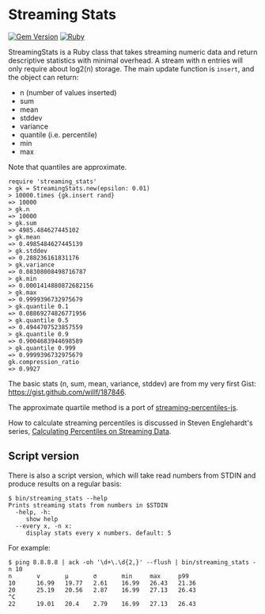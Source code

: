 # Streaming Stats

[![Gem Version](https://badge.fury.io/rb/streaming_stats.svg)](https://badge.fury.io/rb/streaming_stats) [![Ruby](https://github.com/willf/streaming_stats_ruby/actions/workflows/ruby.yml/badge.svg)](https://github.com/willf/streaming_stats_ruby/actions/workflows/ruby.yml)

StreamingStats is a Ruby class that takes streaming numeric data
and return descriptive statistics with minimal overhead.
A stream with n entries will only require about log2(n) storage.
The main update function is `insert`, and the object can
return:

- n (number of values inserted)
- sum
- mean
- stddev
- variance
- quantile (i.e. percentile)
- min
- max

Note that quantiles are approximate.

```irb
require 'streaming_stats'
> gk = StreamingStats.new(epsilon: 0.01)
> 10000.times {gk.insert rand}
=> 10000
> gk.n
=> 10000
> gk.sum
=> 4985.484627445102
> gk.mean
=> 0.4985484627445139
> gk.stddev
=> 0.288236161831176
> gk.variance
=> 0.08308008498716787
> gk.min
=> 0.0001414880872682156
> gk.max
=> 0.9999396732975679
> gk.quantile 0.1
=> 0.08869274826771956
> gk.quantile 0.5
=> 0.4944707523857559
> gk.quantile 0.9
=> 0.9004683944698589
> gk.quantile 0.999
=> 0.9999396732975679
gk.compression_ratio
=> 0.9927
```

The basic stats (n, sum, mean, variance, stddev) are from
my very first Gist: https://gist.github.com/willf/187846.

The approximate quartile method is a port of [streaming-percentiles-js](https://github.com/sengelha/streaming-percentiles-js).

How to calculate streaming percentiles is discussed in Steven Englehardt's series, [Calculating Percentiles on Streaming Data](https://www.stevenengelhardt.com/series/calculating-percentiles-on-streaming-data/).

## Script version

There is also a script version, which will take read numbers from STDIN and produce results on a regular basis:

```
$ bin/streaming_stats --help
Prints streaming stats from numbers in $STDIN
  -help, -h:
     show help
  --every x, -n x:
     display stats every x numbers. default: 5
```

For example:

```
$ ping 8.8.8.8 | ack -oh '\d+\.\d{2,}' --flush | bin/streaming_stats -n 10
n       v       μ       σ       min     max     p99
10      16.99   19.77   2.61    16.99   26.43   21.36
20      25.19   20.56   2.87    16.99   27.13   26.43
^C
22      19.01   20.4    2.79    16.99   27.13   26.43

```
